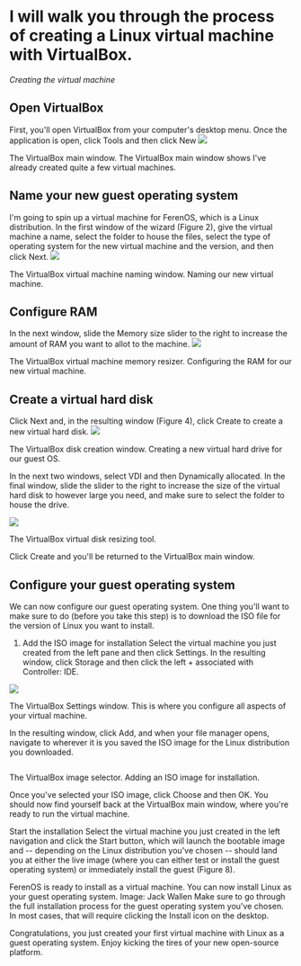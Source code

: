 <h1>I will walk you through the process of creating a Linux virtual machine with VirtualBox.</h1>

<i>Creating the virtual machine</i>

<h2>Open VirtualBox</h2>
First, you'll open VirtualBox from your computer's desktop menu. Once the application is open, click Tools and then click New

<img src="Folder/linuxvm1.jpg">


The VirtualBox main window.
The VirtualBox main window shows I've already created quite a few virtual machines.

<h2>Name your new guest operating system</h2>
I'm going to spin up a virtual machine for FerenOS, which is a Linux distribution. In the first window of the wizard (Figure 2), give the virtual machine a name, select the folder to house the files, select the type of operating system for the new virtual machine and the version, and then click Next.

<img src="Folder/linuxvm2.jpg">

The VirtualBox virtual machine naming window.
Naming our new virtual machine.

<h2>Configure RAM</h2>
In the next window, slide the Memory size slider to the right to increase the amount of RAM you want to allot to the machine.

<img src="Folder/linuxvm3.jpg"> 

The VirtualBox virtual machine memory resizer.
Configuring the RAM for our new virtual machine.

<h2>Create a virtual hard disk</h2>
Click Next and, in the resulting window (Figure 4), click Create to create a new virtual hard disk.

<img src="Folder/linuxvm4.jpg">

The VirtualBox disk creation window.
Creating a new virtual hard drive for our guest OS.

In the next two windows, select VDI and then Dynamically allocated. In the final window, slide the slider to the right to increase the size of the virtual hard disk to however large you need, and make sure to select the folder to house the drive.

<img src="Folder/linuxvm5.jpg">

The VirtualBox virtual disk resizing tool.


Click Create and you'll be returned to the VirtualBox main window.

<h2>Configure your guest operating system</h2>
We can now configure our guest operating system. One thing you'll want to make sure to do (before you take this step) is to download the ISO file for the version of Linux you want to install.

1. Add the ISO image for installation
Select the virtual machine you just created from the left pane and then click Settings. In the resulting window, click Storage and then click the left + associated with Controller: IDE.

<img src="Folder/linuxvm6.jpg">


The VirtualBox Settings window.
This is where you configure all aspects of your virtual machine.

In the resulting window, click Add, and when your file manager opens, navigate to wherever it is you saved the ISO image for the Linux distribution you downloaded.

<img src="">

The VirtualBox image selector.
Adding an ISO image for installation.

Once you've selected your ISO image, click Choose and then OK. You should now find yourself back at the VirtualBox main window, where you're ready to run the virtual machine.

Start the installation
Select the virtual machine you just created in the left navigation and click the Start button, which will launch the bootable image and -- depending on the Linux distribution you've chosen -- should land you at either the live image (where you can either test or install the guest operating system) or immediately install the guest (Figure 8).

FerenOS is ready to install as a virtual machine.
You can now install Linux as your guest operating system.
Image: Jack Wallen
Make sure to go through the full installation process for the guest operating system you've chosen. In most cases, that will require clicking the Install icon on the desktop.

Congratulations, you just created your first virtual machine with Linux as a guest operating system. Enjoy kicking the tires of your new open-source platform.

